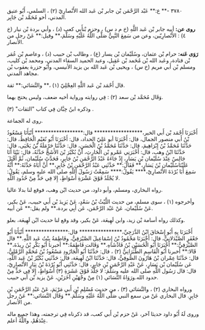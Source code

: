 ٣٧٨٠ -** ع:** عَبْد الرَّحْمَن بْن جابر بْن عَبد الله الأَنْصارِيّ (٢) ، السلمي، أَبُو عتيق المدني، أخو مُحَمَّد بْن جَابِر.

**روى عن:** أبيه جابر بْن عَبد اللَّهِ (خ م د س) ، وحزم بْنأَبِي كعب (د) ، وأبي بردة بْن نيار (خ ٤) : الأَنْصارِيّين، وعن من سَمِعَ النَّبِيُّ صَلَّى اللَّهُ عَلَيْهِ وسَلَّمَ،** وقيل:** عَنْ رجل من الأنصار.

**رَوَى عَنه:** حرام بْن عثمان، وسُلَيْمان بْن يسار (ع) ، وطالب بْن حبيب (د) ، وعاصم بْن عُمَر بْن قتادة، وعَبد الله بْن مُحَمد بْن عَقِيل، وعبد الحميد السقاء المدني، ومحمد بْن كليب، ومسلم بْن أَبي مريم (خ س) ، ويحيى بْن عَبد الله بن يزيد الأنيسي، وأَبُو حزرة يعقوب بْن مجاهد المدني.

قال أَحْمَد بْن عَبد اللَّهِ العِجْلِيّ (١) ،** والنَّسَائي:** ثقة.

وَقَال مُحَمَّد بْن سعد (٢) : فِي روايته ورواية أخيه ضعف، وليس يحتج بهما.

وذكره ابنُ حِبَّان فِي كتاب "الثقات" (٣) .

روى له الجماعة.

أَخْبَرَنَا أَحْمَد بْن أَبي الخير،****************** قال:****************** أَنْبَأَنَا مَسْعُودُ بْنُ أَبي منصور الجمال، قال: أَخْبَرَنَا أبو عَلِيّ الحداد، قال: أَخْبَرَنَا أَبُو نُعَيْمٍ الْحَافِظُ، قال: حَدَّثَنَا مُحَمَّدُ بْنُ إِبْرَاهِيمَ، قال: حَدَّثَنَا مُحَمَّدُ بْنُ الْحَسَنِ، قال: حَدَّثَنَا حَرْمَلَةُ بْنُ يَحْيَى، قال: حَدَّثَنَا ابْنُ وهب، قال: أَخْبَرَنِي عَمْرو بْن الْحَارِثِ، أَنَّ بُكَيْرَ بْنَ الأَشَجِّ حَدَّثَهُ، قال: بَيْنَا أَنَا جَالِسٌ عِنْدَ سُلَيْمان بْنِ يَسَارٍ، إِذْ جَاءَهُ عَبْدُ الرَّحْمَنِ بْنُ جَابِرٍ، فَحَدَّثَ سُلَيْمان، ثُمَّ أَقْبَلَ عَلَيْنَاسُلَيْمان بْنُ يَسَارٍ،** فَقَالَ:** حَدَّثَنِي عَبْدُ الرَّحْمَنِ بْنُ جَابِرٍ،** أَنَّ أَبَاهُ حَدَّثَهُ:** أَنَّهُ سَمِعَ أَبَا بُرْدَةَ الأَنْصارِيّ،**** يَقُولُ:**** سَمِعْتُ رَسُولَ اللَّهِ صلى الله عليه وسلم، يَقُولُ: لا يُجْلَدُ فَوْقَ عَشْرَةِ أَسْوَاطٍ، إِلا فِي حَدٍّ مِنْ حُدُودِ اللَّهِ.

رواه البخاري، ومسلم، وأبو داود، من حديث ابْن وهب، فوقع لنا بدلا عاليا.

وأخرجوه (١) ، سوى مسلم، من حديث اللَّيْثُ بْنُ سَعْدٍ، عَنْ يَزِيدَ بْن أَبي حبيب، عَنْ بكير، عَنْ سُلَيْمان، عَنْ عَبْد الرَّحْمَن، عَن أَبِي بردة،** ولم يقل:** عَن أبيه.

وكذلك رواه أسامة بْن زيد، وابن لَهِيعَة، عَنْ بكير، وقد وقع لنا حديث ابْن لَهِيعَة، بعلو.

أَخْبَرَنَا بِهِ أَبُو إِسْحَاقَ ابْنُ الدَّرَجِيِّ،**************** قال:**************** أَنْبَأَنَا أَبُو جَعْفَرٍ الصَّيْدَلانِيُّ، قال: أَخْبَرَنَا مَحْمُودُ بْنُ إِسْمَاعِيلَ الصَّيْرَفِيُّ، وفَاطِمَةُ بِنْتُ عَبد اللَّهِ.** قال الصَّيْرَفِيُّ:** أَخْبَرَنَا أَبُو الْحُسَيْنِ بْنُ فَاذْشَاهِ.** وَقَالت فَاطِمَةُ:** أخبرنا أَبُو بَكْرِ بْنُ رِيذَةَ،** قَالا:** أخبرنا أَبُو الْقَاسِمِ الطَّبَرَانِيُّ (٢) ، قال: حَدَّثَنَا أَبُو الْجَارُودِ مَسْعُودُ بْنُ مُحَمَّدٍ الرَّمْلِيُّ، قال: حَدَّثَنَا عِمْران بْنُ هَارُونَ الصُّوفِيُّ، قال: حَدَّثَنَا ابْنُ لَهِيعَة، قال: حَدَّثَنِي بُكَيْرُ بْنُ عَبد اللَّهِ، عَن سُلَيْمان بْن يَسَارٍ، عَنْ عَبْدِ الرَّحْمَنِ بْنِ جَابِرٍ، قال: حَدَّثَنِي أَبُو بُرْدَةَ بْنُ نِيَارٍ الأَنْصارِيّ، قال: قال رَسُول اللَّهِ صلى الله عليه وسَلَّمَ: لا جَلْدَ فَوْقَ عَشَرَةِ (٣) أَسْوَاطٍ، إِلا فِي حَدٍّ مِنْ حدود الله.ورَوَاهُ النَّسَائي (١) مِنْ وجْهَيْنِ آخَرَيْنِ، عَنْ يزيد بْن أَبي حبيب.

ورواه البخاري (٢) ، والنَّسَائي (٣) ، من حديث مُسْلِمِ بْنِ أَبي مَرْيَمَ، عَنْ عَبْدِ الرَّحْمَنِ بْنِ جَابِرٍ. قال البخاري عَنْ من سمع النبي صَلَّى اللَّهُ عَلَيْهِ وسَلَّمَ.** وَقَال النَّسَائي:** عَنْ رجل من الأنصار.

وروى لَهُ أَبُو داود حديثا آخر، عَنْ حزم بْن أَبي كعب، قد ذكرناه فِي ترجمته، وهذا جميع ماله عِنْدَهُمْ، واللَّهُ أعلم.